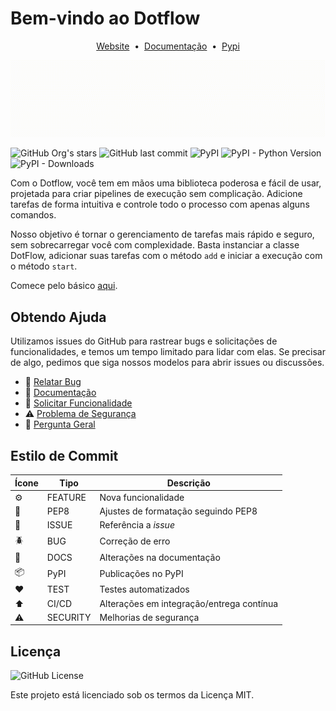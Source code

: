 # Bem-vindo ao Dotflow

<div align="center">
  <a aria-label="Serverless.com" href="https://dotflow.io">Website</a>
  &nbsp;•&nbsp;
  <a aria-label="Dotglow Documentation" href="https://dotflow-io.github.io/dotflow/">Documentação</a>
  &nbsp;•&nbsp;
  <a aria-label="Pypi" href="https://pypi.org/project/dotflow/">Pypi</a>
</div>

![](https://raw.githubusercontent.com/FernandoCelmer/dotflow/master/docs/assets/dotflow.gif)

![GitHub Org's stars](https://img.shields.io/github/stars/dotflow-io?label=Dotflow&style=flat-square)
![GitHub last commit](https://img.shields.io/github/last-commit/dotflow-io/dotflow?style=flat-square)
![PyPI](https://img.shields.io/pypi/v/dotflow?style=flat-square)
![PyPI - Python Version](https://img.shields.io/pypi/pyversions/dotflow?style=flat-square)
![PyPI - Downloads](https://img.shields.io/pypi/dm/dotflow?style=flat-square)

Com o Dotflow, você tem em mãos uma biblioteca poderosa e fácil de usar, projetada para criar pipelines de execução sem complicação. Adicione tarefas de forma intuitiva e controle todo o processo com apenas alguns comandos.

Nosso objetivo é tornar o gerenciamento de tarefas mais rápido e seguro, sem sobrecarregar você com complexidade.
Basta instanciar a classe DotFlow, adicionar suas tarefas com o método `add` e iniciar a execução com o método `start`.

Comece pelo básico [aqui](https://dotflow-io.github.io/dotflow/).

## Obtendo Ajuda

Utilizamos issues do GitHub para rastrear bugs e solicitações de funcionalidades, e temos um tempo limitado para lidar com elas. Se precisar de algo, pedimos que siga nossos modelos para abrir issues ou discussões.

- 🐛 [Relatar Bug](https://github.com/dotflow-io/dotflow/issues/new/choose)
- 📕 [Documentação](https://github.com/dotflow-io/dotflow/issues/new/choose)
- 🚀 [Solicitar Funcionalidade](https://github.com/dotflow-io/dotflow/issues/new/choose)
- ⚠️ [Problema de Segurança](https://github.com/dotflow-io/dotflow/issues/new/choose)
- 💬 [Pergunta Geral](https://github.com/dotflow-io/dotflow/issues/new/choose)

## Estilo de Commit

| Ícone | Tipo      | Descrição                                           |
|-------|-----------|-----------------------------------------------------|
| ⚙️    | FEATURE   | Nova funcionalidade                                 |
| 📝    | PEP8      | Ajustes de formatação seguindo PEP8                 |
| 📌    | ISSUE     | Referência a *issue*                                |
| 🪲    | BUG       | Correção de erro                                    |
| 📘    | DOCS      | Alterações na documentação                          |
| 📦    | PyPI      | Publicações no PyPI                                 |
| ❤️️    | TEST      | Testes automatizados                                |
| ⬆️    | CI/CD     | Alterações em integração/entrega contínua           |
| ⚠️    | SECURITY  | Melhorias de segurança                              |

## Licença

![GitHub License](https://img.shields.io/github/license/FernandoCelmer/dotflow)

Este projeto está licenciado sob os termos da Licença MIT.